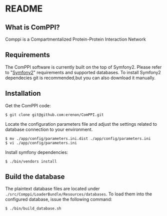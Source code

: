 README
======

What is ComPPI?
---------------

Comppi is a Compartmentalized Protein-Protein Interaction Network

Requirements
------------

The ComPPI software is currently built on the top of Symfony2.
Please refer to "[Symfony2][1]" requirements and supported databases.
To install Symfony2 dependecies git is recommended,but you can also download it manually.

Installation
------------

Get the ComPPI code:

    $ git clone git@github.com:erenon/ComPPI.git
    
Locate the configuration parameters file and adjust the settings related to database connection to your environment.

    $ mv ./app/config/parameters.ini.dist ./app/config/parameters.ini
    $ vi ./app/config/parameters.ini

Install symfony dependencies:

    $ ./bin/vendors install
    
Build the database
------------------

The plaintext database files are located under `./src/Comppi/LoaderBundle/Resources/databases`. To load them into the configured database, issue the following command:

    $ ./bin/build_database.sh

[1]: http://symfony.com/
